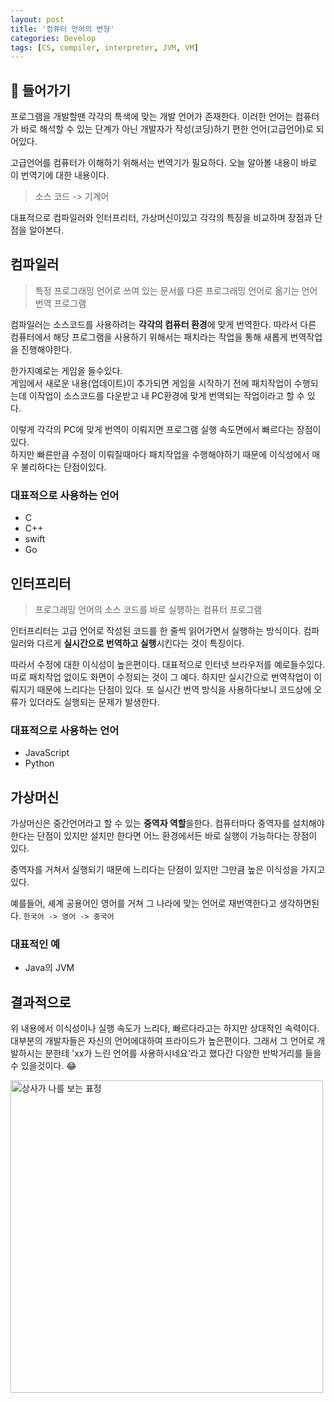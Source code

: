 ```yaml
---
layout: post
title: '컴퓨터 언어의 변형'
categories: Develop
tags: [CS, compiler, interpreter, JVM, VM]
---
```


## 📖 들어가기

프로그램을 개발할땐 각각의 특색에 맞는 개발 언어가 존재한다.
이러한 언어는 컴퓨터가 바로 해석할 수 있는 단계가 아닌 개발자가 작성(코딩)하기 편한 언어(고급언어)로 되어있다.

고급언어를 컴퓨터가 이해하기 위해서는 번역기가 필요하다. 오늘 알아볼 내용이 바로 이 번역기에 대한 내용이다.

> 소스 코드 -> 기계어

대표적으로 컴파일러와 인터프리터, 가상머신이있고 각각의 특징을 비교하며 장점과 단점을 알아본다.

## 컴파일러

> 특정 프로그래밍 언어로 쓰여 있는 문서를 다른 프로그래밍 언어로 옮기는 언어 번역 프로그램

컴파일러는 소스코드를 사용하려는 **각각의 컴퓨터 환경**에 맞게 번역한다.
따라서 다른 컴퓨터에서 해당 프로그램을 사용하기 위해서는 패치라는 작업을 통해 새롭게 번역작업을 진행해야한다.

한가지예로는 게임을 들수있다. <br>
게임에서 새로운 내용(업데이트)이 추가되면 게임을 시작하기 전에 패치작업이 수행되는데 이작업이 소스코드를 다운받고 내 PC환경에 맞게 번역되는 작업이라고 할 수 있다.

이렇게 각각의 PC에 맞게 번역이 이뤄지면 프로그램 실행 속도면에서 빠르다는 장점이 있다. <br>
하지만 빠른만큼 수정이 이뤄질때마다 패치작업을 수행해야하기 때문에 이식성에서 매우 불리하다는 단점이있다.

### 대표적으로 사용하는 언어

- C
- C++
- swift
- Go

## 인터프리터

> 프로그래밍 언어의 소스 코드를 바로 실행하는 컴퓨터 프로그램

인터프리터는 고급 언어로 작성된 코드를 한 줄씩 읽어가면서 실행하는 방식이다. 컴파일러와 다르게 **실시간으로 번역하고 실행**시킨다는 것이 특징이다.

따라서 수정에 대한 이식성이 높은편이다. 대표적으로 인터넷 브라우저를 예로들수있다. 따로 패치작업 없이도 화면이 수정되는 것이 그 예다.
하지만 실시간으로 번역작업이 이뤄지기 때문에 느리다는 단점이 있다. 또 실시간 번역 방식을 사용하다보니 코드상에 오류가 있더라도 실행되는 문제가 발생한다.

### 대표적으로 사용하는 언어

- JavaScript
- Python

## 가상머신

가상머신은 중간언어라고 할 수 있는 **중역자 역할**을한다.
컴퓨터마다 중역자를 설치해야한다는 단점이 있지만 설치만 한다면 어느 환경에서든 바로 실행이 가능하다는 장점이 있다.

중역자를 거쳐서 실행되기 때문에 느리다는 단점이 있지만 그만큼 높은 이식성을 가지고있다.

예를들어, 셰계 공용어인 영어를 거쳐 그 나라에 맞는 언어로 재번역한다고 생각하면된다. `한국어 -> 영어 -> 중국어`

### 대표적인 예

- Java의 JVM

## 결과적으로

위 내용에서 이식성이나 실행 속도가 느리다, 빠르다라고는 하지만 상대적인 속력이다. <br>
대부분의 개발자들은 자신의 언어에대하여 프라이드가 높은편이다. 그래서 그 언어로 개발하시는 분한테 'xx가 느린 언어를 사용하시네요'라고 했다간 다양한 반박거리를 들을 수 있을것이다. 😂

<img src="./images/boss-expression.png" width="500" alt="상사가 나를 보는 표정" />
